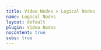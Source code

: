 ```yaml
---
title: Video Nodes > Logical Nodes
name: Logical Nodes
layout: default
plugin: Video Nodes
nocontent: true
subs: true
---
```

